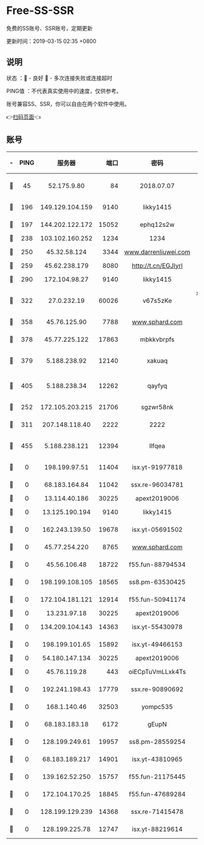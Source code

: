# Free-SS-SSR

免费的SS账号、SSR账号，定期更新

更新时间：2019-03-15 02:35 +0800

## 说明

状态     ：🙂 - 良好 🙁 - 多次连接失败或连接超时

PING值   ：不代表真实使用中的速度，仅供参考。

账号兼容SS、SSR，你可以自由在两个软件中使用。

👉[扫码页面](https://liesauer.github.io/Free-SS-SSR/)👈

## 账号

|-|PING|服务器|端口|密码|加密方式|区域|
|:----:|:----:|:-----:|-----:|:----:|:----:|:----:|
|🙂|45|52.175.9.80|84|2018.07.07|chacha20-ietf-poly1305|HK|
|🙂|196|149.129.104.159|9140|likky1415|aes-256-cfb|HK|
|🙂|197|144.202.122.172|15052|ephq12s2w|aes-256-cfb|US|
|🙂|238|103.102.160.252|1234|1234|rc4-md5|JP|
|🙂|250|45.32.58.124|3344|www.darrenliuwei.com|aes-256-cfb|JP|
|🙂|259|45.62.238.179|8080|http://t.cn/EGJIyrl|rc4-md5|CA|
|🙂|290|172.104.98.27|9140|likky1415|aes-256-cfb|JP|
|🙂|322|27.0.232.19|60026|v67s5zKe|xchacha20-ietf-poly1305|HK|
|🙂|358|45.76.125.90|7788|www.sphard.com|aes-256-cfb|AU|
|🙂|378|45.77.225.122|17863|mbkkvbrpfs|aes-256-cfb|GB|
|🙂|379|5.188.238.92|12140|xakuaq|chacha20-ietf-poly1305|BR|
|🙂|405|5.188.238.34|12262|qayfyq|chacha20-ietf-poly1305|BR|
|🙂|252|172.105.203.215|21706|sgzwr58nk|aes-256-cfb|JP|
|🙂|311|207.148.118.40|2222|2222|aes-256-cfb|SG|
|🙂|455|5.188.238.121|12394|llfqea|chacha20-ietf-poly1305|BR|
|🙁|0|198.199.97.51|11404|isx.yt-91977818|aes-256-cfb|US|
|🙁|0|68.183.164.84|11042|ssx.re-96034781|aes-256-cfb|US|
|🙁|0|13.114.40.186|30225|apext2019006|chacha20|JP|
|🙁|0|13.125.190.194|9140|likky1415|aes-256-cfb|KR|
|🙁|0|162.243.139.50|19678|isx.yt-05691502|aes-256-cfb|US|
|🙁|0|45.77.254.220|8765|www.sphard.com|aes-256-cfb|SG|
|🙁|0|45.56.106.48|18722|f55.fun-88794534|aes-256-cfb|US|
|🙁|0|198.199.108.105|18565|ss8.pm-63530425|aes-256-cfb|US|
|🙁|0|172.104.181.121|12914|f55.fun-50941174|aes-256-cfb|SG|
|🙁|0|13.231.97.18|30225|apext2019006|chacha20|JP|
|🙁|0|134.209.104.143|14363|isx.yt-55430978|aes-256-cfb|SG|
|🙁|0|198.199.101.65|15892|isx.yt-49466153|aes-256-cfb|US|
|🙁|0|54.180.147.134|30225|apext2019006|chacha20|KR|
|🙁|0|45.76.119.28|443|oiECpTuVmLLxk4Ts|aes-256-cfb|AU|
|🙁|0|192.241.198.43|17779|ssx.re-90890692|aes-256-cfb|US|
|🙁|0|168.1.140.46|32503|yompc535|aes-256-cfb|AU|
|🙁|0|68.183.183.18|6172|gEupN|aes-256-cfb|SG|
|🙁|0|128.199.249.61|19957|ss8.pm-28559254|aes-256-cfb|SG|
|🙁|0|68.183.189.217|14901|isx.yt-43810965|aes-256-cfb|SG|
|🙁|0|139.162.52.250|15757|f55.fun-21175445|aes-256-cfb|SG|
|🙁|0|172.104.170.25|18845|f55.fun-47689284|aes-256-cfb|SG|
|🙁|0|128.199.129.239|14368|ssx.re-71415478|aes-256-cfb|SG|
|🙁|0|128.199.225.78|12747|isx.yt-88219614|aes-256-cfb|SG|
